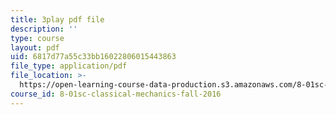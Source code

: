 ```yaml
---
title: 3play pdf file
description: ''
type: course
layout: pdf
uid: 6817d77a55c33bb16022806015443863
file_type: application/pdf
file_location: >-
  https://open-learning-course-data-production.s3.amazonaws.com/8-01sc-classical-mechanics-fall-2016/6817d77a55c33bb16022806015443863_KmGPMec8-iU.pdf
course_id: 8-01sc-classical-mechanics-fall-2016
---
```

